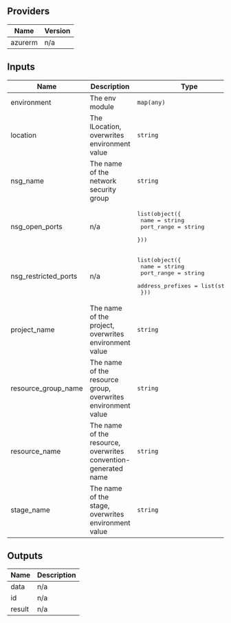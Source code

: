 ## Providers

| Name | Version |
|------|---------|
| azurerm | n/a |

## Inputs

| Name | Description | Type | Default | Required |
|------|-------------|------|---------|:--------:|
| environment | The env module | `map(any)` | `{}` | no |
| location | The lLocation, overwrites environment value | `string` | `"*"` | no |
| nsg\_name | The name of the network security group | `string` | `""` | no |
| nsg\_open\_ports | n/a | <pre>list(object({<br>    name       = string<br>    port_range = string<br>  }))</pre> | `[]` | no |
| nsg\_restricted\_ports | n/a | <pre>list(object({<br>    name             = string<br>    port_range       = string<br>    address_prefixes = list(string)<br>  }))</pre> | `[]` | no |
| project\_name | The name of the project, overwrites environment value | `string` | `"*"` | no |
| resource\_group\_name | The name of the resource group, overwrites environment value | `string` | `"*"` | no |
| resource\_name | The name of the resource, overwrites convention-generated name | `string` | `""` | no |
| stage\_name | The name of the stage, overwrites environment value | `string` | `"*"` | no |

## Outputs

| Name | Description |
|------|-------------|
| data | n/a |
| id | n/a |
| result | n/a |

